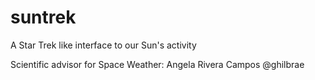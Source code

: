 suntrek
=======

A Star Trek like interface to our Sun's activity

Scientific advisor for Space Weather: Angela Rivera Campos @ghilbrae